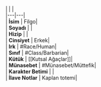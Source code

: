 |  |  |<br>|---|---|<br>| **İsim** | Filgo|<br>| **Soyadı** | |<br>| **Hizip** | |<br>| **Cinsiyet** | Erkek|<br>| **Irk** | #Race/Human|<br>| **Sınıf** | #Class/Barbarian|<br>| **Kütük** | [[Kutsal Ağaçlar]]|<br>| **Münasebet** | #Münasebet/Müttefik|<br>| **Karakter Betimi** | |<br>| **İlave Notlar** | Kaplan totemi|<br>